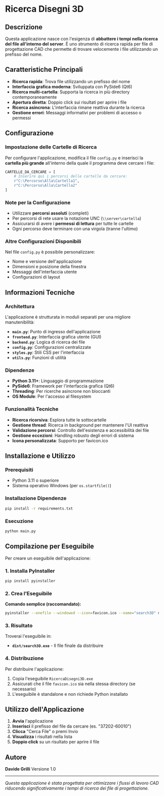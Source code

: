 # Ricerca Disegni 3D

## Descrizione

Questa applicazione nasce con l'esigenza di **abbattere i tempi nella ricerca del file all'interno del server**. È uno strumento di ricerca rapida per file di progettazione CAD che permette di trovare velocemente i file utilizzando un prefisso del nome.

## Caratteristiche Principali

- **Ricerca rapida**: Trova file utilizzando un prefisso del nome
- **Interfaccia grafica moderna**: Sviluppata con PySide6 (Qt6)
- **Ricerca multi-cartella**: Supporta la ricerca in più directory contemporaneamente
- **Apertura diretta**: Doppio click sui risultati per aprire i file
- **Ricerca asincrona**: L'interfaccia rimane reattiva durante la ricerca
- **Gestione errori**: Messaggi informativi per problemi di accesso o permessi

## Configurazione

### Impostazione delle Cartelle di Ricerca

Per configurare l'applicazione, modifica il file `config.py` e inserisci la **cartella più grande** all'interno della quale il programma deve cercare i file:

```python
CARTELLE_DA_CERCARE = [
    # Inserire qui i percorsi delle cartelle da cercare:
    r"C:\Percorso\Alla\Cartella1",
    r"C:\Percorso\Alla\Cartella2"
]
```

### Note per la Configurazione

- Utilizzare **percorsi assoluti** (completi)
- Per percorsi di rete usare la notazione UNC (`\\server\cartella`)
- Assicurarsi di avere i **permessi di lettura** per tutte le cartelle
- Ogni percorso deve terminare con una virgola (tranne l'ultimo)

### Altre Configurazioni Disponibili

Nel file `config.py` è possibile personalizzare:
- Nome e versione dell'applicazione
- Dimensioni e posizione della finestra
- Messaggi dell'interfaccia utente
- Configurazioni di layout

## Informazioni Tecniche

### Architettura

L'applicazione è strutturata in moduli separati per una migliore manutenibilità:

- **`main.py`**: Punto di ingresso dell'applicazione
- **`frontend.py`**: Interfaccia grafica utente (GUI)
- **`backend.py`**: Logica di ricerca dei file
- **`config.py`**: Configurazioni centralizzate
- **`styles.py`**: Stili CSS per l'interfaccia
- **`utils.py`**: Funzioni di utilità

### Dipendenze

- **Python 3.11+**: Linguaggio di programmazione
- **PySide6**: Framework per l'interfaccia grafica (Qt6)
- **Threading**: Per ricerche asincrone non bloccanti
- **OS Module**: Per l'accesso al filesystem

### Funzionalità Tecniche

- **Ricerca ricorsiva**: Esplora tutte le sottocartelle
- **Gestione thread**: Ricerca in background per mantenere l'UI reattiva
- **Validazione percorsi**: Controllo dell'esistenza e accessibilità dei file
- **Gestione eccezioni**: Handling robusto degli errori di sistema
- **Icona personalizzata**: Supporto per favicon.ico

## Installazione e Utilizzo

### Prerequisiti

- Python 3.11 o superiore
- Sistema operativo Windows (per `os.startfile()`)

### Installazione Dipendenze

```bash
pip install -r requirements.txt
```

### Esecuzione

```bash
python main.py
```

## Compilazione per Eseguibile

Per creare un eseguibile dell'applicazione:

### 1. Installa PyInstaller

```bash
pip install pyinstaller
```

### 2. Crea l'Eseguibile

**Comando semplice (raccomandato):**

```bash
pyinstaller --onefile --windowed --icon=favicon.ico --name="search3D" main.py
```

### 3. Risultato

Troverai l'eseguibile in:
- **`dist/search3D.exe`** - Il file finale da distribuire

### 4. Distribuzione

Per distribuire l'applicazione:
1. Copia l'eseguibile `RicercaDisegni3D.exe`
2. Assicurati che il file `favicon.ico` sia nella stessa directory (se necessario)
3. L'eseguibile è standalone e non richiede Python installato

## Utilizzo dell'Applicazione

1. **Avvia** l'applicazione
2. **Inserisci** il prefisso del file da cercare (es. "37202-60010")
3. **Clicca** "Cerca File" o premi Invio
4. **Visualizza** i risultati nella lista
5. **Doppio click** su un risultato per aprire il file

## Autore

**Davide Grilli** 
Versione 1.0

---

*Questa applicazione è stata progettata per ottimizzare i flussi di lavoro CAD riducendo significativamente i tempi di ricerca dei file di progettazione.*